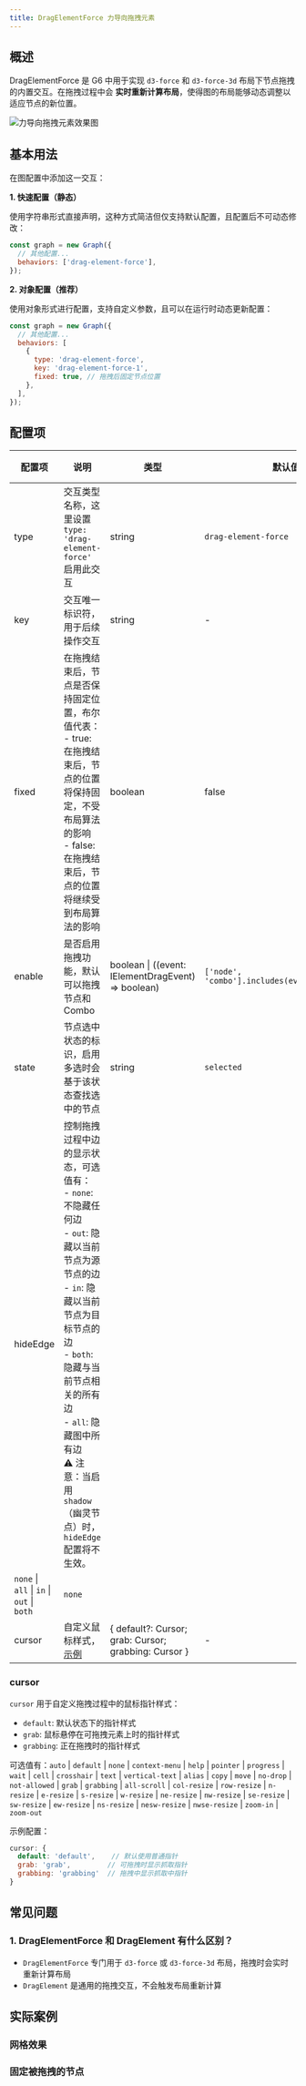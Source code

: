 ```yaml
---
title: DragElementForce 力导向拖拽元素
---
```


## 概述

DragElementForce 是 G6 中用于实现 `d3-force` 和 `d3-force-3d` 布局下节点拖拽的内置交互。在拖拽过程中会 **实时重新计算布局**，使得图的布局能够动态调整以适应节点的新位置。

<img alt="力导向拖拽元素效果图" src="https://mdn.alipayobjects.com/huamei_qa8qxu/afts/img/A*I5uDQZWTzMsAAAAAAAAAAAAADmJ7AQ/original" />

## 基本用法

在图配置中添加这一交互：

**1. 快速配置（静态）**

使用字符串形式直接声明，这种方式简洁但仅支持默认配置，且配置后不可动态修改：

```javascript
const graph = new Graph({
  // 其他配置...
  behaviors: ['drag-element-force'],
});
```

**2. 对象配置（推荐）**

使用对象形式进行配置，支持自定义参数，且可以在运行时动态更新配置：

```javascript
const graph = new Graph({
  // 其他配置...
  behaviors: [
    {
      type: 'drag-element-force',
      key: 'drag-element-force-1',
      fixed: true, // 拖拽后固定节点位置
    },
  ],
});
```

## 配置项

| 配置项                                     | 说明                                                                                                                                                                                                                                                                                               | 类型                                                 | 默认值                                         | 必选 |
| ------------------------------------------ | -------------------------------------------------------------------------------------------------------------------------------------------------------------------------------------------------------------------------------------------------------------------------------------------------- | ---------------------------------------------------- | ---------------------------------------------- | ---- |
| type                                       | 交互类型名称，这里设置 `type: 'drag-element-force'` 启用此交互                                                                                                                                                                                                                                     | string                                               | `drag-element-force`                           | ✓    |
| key                                        | 交互唯一标识符，用于后续操作交互                                                                                                                                                                                                                                                                   | string                                               | -                                              |      |
| fixed                                      | 在拖拽结束后，节点是否保持固定位置，布尔值代表：<br/>- true: 在拖拽结束后，节点的位置将保持固定，不受布局算法的影响 <br/>- false: 在拖拽结束后，节点的位置将继续受到布局算法的影响                                                                                                                 | boolean                                              | false                                          |      |
| enable                                     | 是否启用拖拽功能，默认可以拖拽节点和 Combo                                                                                                                                                                                                                                                         | boolean \| ((event: IElementDragEvent) => boolean)   | `['node', 'combo'].includes(event.targetType)` |      |
| state                                      | 节点选中状态的标识，启用多选时会基于该状态查找选中的节点                                                                                                                                                                                                                                           | string                                               | `selected`                                     |      |
| hideEdge                                   | 控制拖拽过程中边的显示状态，可选值有：<br/>- `none`: 不隐藏任何边 <br/>- `out`: 隐藏以当前节点为源节点的边 <br/>- `in`: 隐藏以当前节点为目标节点的边 <br/>- `both`: 隐藏与当前节点相关的所有边 <br/>- `all`: 隐藏图中所有边 <br/>⚠️ 注意：当启用 `shadow`（幽灵节点）时，`hideEdge` 配置将不生效。 |
| `none` \| `all` \| `in` \| `out` \| `both` | `none`                                                                                                                                                                                                                                                                                             |                                                      |
| cursor                                     | 自定义鼠标样式，[示例](#cursor)                                                                                                                                                                                                                                                                    | { default?: Cursor; grab: Cursor; grabbing: Cursor } | -                                              |      |

### cursor

`cursor` 用于自定义拖拽过程中的鼠标指针样式：

- `default`: 默认状态下的指针样式
- `grab`: 鼠标悬停在可拖拽元素上时的指针样式
- `grabbing`: 正在拖拽时的指针样式

可选值有：`auto` | `default` | `none` | `context-menu` | `help` | `pointer` | `progress` | `wait` | `cell` | `crosshair` | `text` | `vertical-text` | `alias` | `copy` | `move` | `no-drop` | `not-allowed` | `grab` | `grabbing` | `all-scroll` | `col-resize` | `row-resize` | `n-resize` | `e-resize` | `s-resize` | `w-resize` | `ne-resize` | `nw-resize` | `se-resize` | `sw-resize` | `ew-resize` | `ns-resize` | `nesw-resize` | `nwse-resize` | `zoom-in` | `zoom-out`

示例配置：

```js
cursor: {
  default: 'default',    // 默认使用普通指针
  grab: 'grab',         // 可拖拽时显示抓取指针
  grabbing: 'grabbing'  // 拖拽中显示抓取中指针
}
```

## 常见问题

### 1. DragElementForce 和 DragElement 有什么区别？

- `DragElementForce` 专门用于 `d3-force` 或 `d3-force-3d` 布局，拖拽时会实时重新计算布局
- `DragElement` 是通用的拖拽交互，不会触发布局重新计算

## 实际案例

### 网格效果

<Playground path="layout/force-directed/demo/mesh.js" rid="drag-element-force-mesh"></Playground>

### 固定被拖拽的节点

<Playground path="layout/force-directed/demo/drag-fixed.js" rid="drag-element-force-fixed"></Playground>
